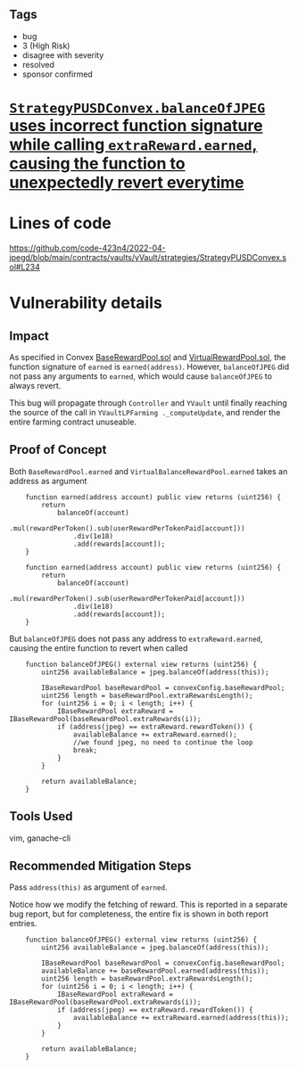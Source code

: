 ## Tags

- bug
- 3 (High Risk)
- disagree with severity
- resolved
- sponsor confirmed

# [`StrategyPUSDConvex.balanceOfJPEG` uses incorrect function signature while calling `extraReward.earned`, causing the function to unexpectedly revert everytime](https://github.com/code-423n4/2022-04-jpegd-findings/issues/139) 

# Lines of code

https://github.com/code-423n4/2022-04-jpegd/blob/main/contracts/vaults/yVault/strategies/StrategyPUSDConvex.sol#L234


# Vulnerability details

## Impact

As specified in Convex [BaseRewardPool.sol](https://github.com/convex-eth/platform/blob/main/contracts/contracts/BaseRewardPool.sol#L149) and [VirtualRewardPool.sol](https://github.com/convex-eth/platform/blob/main/contracts/contracts/VirtualBalanceRewardPool.sol#L127), the function signature of `earned` is `earned(address)`. However, `balanceOfJPEG` did not pass any arguments to `earned`, which would cause `balanceOfJPEG` to always revert.

This bug will propagate through `Controller` and `YVault` until finally reaching the source of the call in `YVaultLPFarming ._computeUpdate`, and render the entire farming contract unuseable.

## Proof of Concept

Both `BaseRewardPool.earned` and `VirtualBalanceRewardPool.earned` takes an address as argument

```
    function earned(address account) public view returns (uint256) {
        return
            balanceOf(account)
                .mul(rewardPerToken().sub(userRewardPerTokenPaid[account]))
                .div(1e18)
                .add(rewards[account]);
    }

    function earned(address account) public view returns (uint256) {
        return
            balanceOf(account)
                .mul(rewardPerToken().sub(userRewardPerTokenPaid[account]))
                .div(1e18)
                .add(rewards[account]);
    }
```

But `balanceOfJPEG` does not pass any address to `extraReward.earned`, causing the entire function to revert when called
```
    function balanceOfJPEG() external view returns (uint256) {
        uint256 availableBalance = jpeg.balanceOf(address(this));

        IBaseRewardPool baseRewardPool = convexConfig.baseRewardPool;
        uint256 length = baseRewardPool.extraRewardsLength();
        for (uint256 i = 0; i < length; i++) {
            IBaseRewardPool extraReward = IBaseRewardPool(baseRewardPool.extraRewards(i));
            if (address(jpeg) == extraReward.rewardToken()) {
                availableBalance += extraReward.earned();
                //we found jpeg, no need to continue the loop
                break;
            }
        }

        return availableBalance;
    }
```

## Tools Used

vim, ganache-cli

## Recommended Mitigation Steps

Pass `address(this)` as argument of `earned`.

Notice how we modify the fetching of reward. This is reported in a separate bug report, but for completeness, the entire fix is shown in both report entries.

```
    function balanceOfJPEG() external view returns (uint256) {
        uint256 availableBalance = jpeg.balanceOf(address(this));

        IBaseRewardPool baseRewardPool = convexConfig.baseRewardPool;
        availableBalance += baseRewardPool.earned(address(this));
        uint256 length = baseRewardPool.extraRewardsLength();
        for (uint256 i = 0; i < length; i++) {
            IBaseRewardPool extraReward = IBaseRewardPool(baseRewardPool.extraRewards(i));
            if (address(jpeg) == extraReward.rewardToken()) {
                availableBalance += extraReward.earned(address(this));
            }
        }

        return availableBalance;
    }
```


